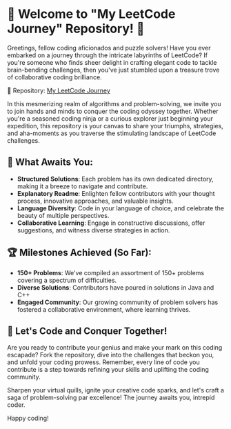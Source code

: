 # 🚀 Welcome to "My LeetCode Journey" Repository! 🚀

Greetings, fellow coding aficionados and puzzle solvers! Have you ever embarked on a journey through the intricate labyrinths of LeetCode? If you're someone who finds sheer delight in crafting elegant code to tackle brain-bending challenges, then you've just stumbled upon a treasure trove of collaborative coding brilliance.

🔗 Repository: [My LeetCode Journey](https://github.com/Harshit-Raj-14/My-Leetcode-Solutions)

In this mesmerizing realm of algorithms and problem-solving, we invite you to join hands and minds to conquer the coding odyssey together. Whether you're a seasoned coding ninja or a curious explorer just beginning your expedition, this repository is your canvas to share your triumphs, strategies, and aha-moments as you traverse the stimulating landscape of LeetCode challenges.

## 🎯 What Awaits You:
- **Structured Solutions**: Each problem has its own dedicated directory, making it a breeze to navigate and contribute.
- **Explanatory Readme**: Enlighten fellow contributors with your thought process, innovative approaches, and valuable insights.
- **Language Diversity**: Code in your language of choice, and celebrate the beauty of multiple perspectives.
- **Collaborative Learning**: Engage in constructive discussions, offer suggestions, and witness diverse strategies in action.

## 🏆 Milestones Achieved (So Far):
- **150+ Problems**: We've compiled an assortment of 150+ problems covering a spectrum of difficulties.
- **Diverse Solutions**: Contributors have poured in solutions in Java and C++
- **Engaged Community**: Our growing community of problem solvers has fostered a collaborative environment, where learning thrives.

## 🎉 Let's Code and Conquer Together!
Are you ready to contribute your genius and make your mark on this coding escapade? Fork the repository, dive into the challenges that beckon you, and unfold your coding prowess. Remember, every line of code you contribute is a step towards refining your skills and uplifting the coding community.

Sharpen your virtual quills, ignite your creative code sparks, and let's craft a saga of problem-solving par excellence! The journey awaits you, intrepid coder.

Happy coding!

